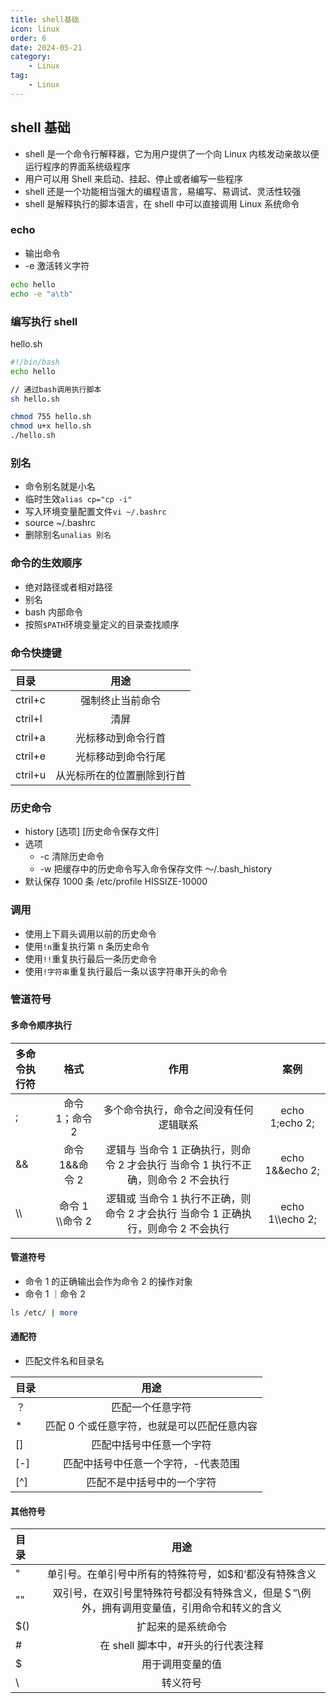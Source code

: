 ```yaml
---
title: shell基础
icon: linux
order: 6
date: 2024-05-21
category:
    - Linux
tag:
    - Linux
---
```


## shell 基础

- shell 是一个命令行解释器，它为用户提供了一个向 Linux 内核发动亲故以便运行程序的界面系统级程序
- 用户可以用 Shell 来启动、挂起、停止或者编写一些程序
- shell 还是一个功能相当强大的编程语言，易编写、易调试、灵活性较强
- shell 是解释执行的脚本语言，在 shell 中可以直接调用 Linux 系统命令

### echo

- 输出命令
- -e 激活转义字符

```bash
echo hello
echo -e "a\tb"
```

### 编写执行 shell

hello.sh

```bash
#!/bin/bash
echo hello
```

```bash
// 通过bash调用执行脚本
sh hello.sh

chmod 755 hello.sh
chmod u+x hello.sh
./hello.sh
```

### 别名

- 命令别名就是小名
- 临时生效`alias cp="cp -i"`
- 写入环境变量配置文件`vi ~/.bashrc`
- source ~/.bashrc
- 删除别名`unalias 别名`

### 命令的生效顺序

- 绝对路径或者相对路径
- 别名
- bash 内部命令
- 按照`$PATH`环境变量定义的目录查找顺序

### 命令快捷键

| 目录    |            用途            |
| :------ | :------------------------: |
| ctril+c |      强制终止当前命令      |
| ctril+l |            清屏            |
| ctril+a |     光标移动到命令行首     |
| ctril+e |     光标移动到命令行尾     |
| ctril+u | 从光标所在的位置删除到行首 |

### 历史命令

- history [选项] [历史命令保存文件]
- 选项
  - -c 清除历史命令
  - -w 把缓存中的历史命令写入命令保存文件 ～/.bash_history
- 默认保存 1000 条 /etc/profile HISSIZE-10000

### 调用

- 使用上下肩头调用以前的历史命令
- 使用`!n`重复执行第 n 条历史命令
- 使用`!!`重复执行最后一条历史命令
- 使用`!字符串`重复执行最后一条以该字符串开头的命令

### 管道符号

#### 多命令顺序执行

| 多命令执行符 |       格式       |                                        作用                                        |       案例       |
| :----------- | :--------------: | :--------------------------------------------------------------------------------: | :--------------: |
| ;            |  命令 1；命令 2  |                       多个命令执行，命令之间没有任何逻辑联系                       |  echo 1;echo 2;  |
| &&           |  命令 1&&命令 2  | 逻辑与 当命令 1 正确执行，则命令 2 才会执行 当命令 1 执行不正确，则命令 2 不会执行 | echo 1&&echo 2;  |
| \\\          | 命令 1 \\\命令 2 | 逻辑或 当命令 1 执行不正确，则命令 2 才会执行 当命令 1 正确执行，则命令 2 不会执行 | echo 1\\\echo 2; |

#### 管道符号

- 命令 1 的正确输出会作为命令 2 的操作对象
- 命令 1 ｜命令 2

```bash
ls /etc/ | more
```

#### 通配符

- 匹配文件名和目录名

| 目录 |                    用途                     |
| :--- | :-----------------------------------------: |
| ？   |              匹配一个任意字符               |
| \*   | 匹配 0 个或任意字符，也就是可以匹配任意内容 |
| []   |          匹配中括号中任意一个字符           |
| [-]  |     匹配中括号中任意一个字符，-代表范围     |
| [^]  |         匹配不是中括号中的一个字符          |

#### 其他符号

| 目录 |                                             用途                                             |
| :--- | :------------------------------------------------------------------------------------------: |
| "    |                    单引号。在单引号中所有的特殊符号，如$和’都没有特殊含义                    |
| ""   | 双引号，在双引号里特殊符号都没有特殊含义，但是＄”\例外，拥有调用变量值，引用命令和转义的含义 |
| $()  |                                      扩起来的是系统命令                                      |
| #    |                              在 shell 脚本中，#开头的行代表注释                              |
| $    |                                       用于调用变量的值                                       |
| \    |                                           转义符号                                           |
